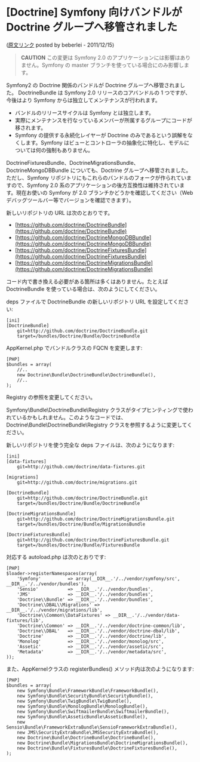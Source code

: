[Doctrine] Symfony 向けバンドルが Doctrine グループへ移管されました
===================================================================

([原文リンク](http://www.doctrine-project.org/blog/symfony-bundles-move) posted by beberlei - 2011/12/15)

> **CAUTION**
> この変更は Symfony 2.0 のアプリケーションには影響はありません。Symfony の master ブランチを使っている場合にのみ影響します。

Symfony2 の Doctrine 関係のバンドルが Doctrine グループへ移管されました。
DoctrineBundle は Symfony 2.0 リリースのコアバンドルの 1 つですが、今後はより Symfony からは独立してメンテナンスが行われます。

  - バンドルのリリースサイクルは Symfony とは独立します。
  - 実際にメンテナンスを行なっているメンバーが所属するグループにコードが移されます。
  - Symfony の提供する永続化レイヤーが Doctrine のみであるという誤解をなくします。Symfony はビューとコントローラの抽象化に特化し、モデルについては何の強制もありません。

DoctrineFixturesBundle、DoctrineMigrationsBundle、DoctrineMongoDBBundle についても、Doctrine グループへ移管されました。ただし、Symfony リポジトリにもこれらのバンドルのフォークが作られていますので、Symfony 2.0 系のアプリケーションの後方互換性は維持されています。現在お使いの Symfony が 2.0 ブランチかどうかを確認してください（Web デバッグツールバー等でバージョンを確認できます）。

新しいリポジトリの URL は次のとおりです。

  - [https://github.com/doctrine/DoctrineBundle](https://github.com/doctrine/DoctrineBundle)
  - [https://github.com/doctrine/DoctrineMongoDBBundle](https://github.com/doctrine/DoctrineMongoDBBundle)
  - [https://github.com/doctrine/DoctrineFixturesBundle](https://github.com/doctrine/DoctrineFixturesBundle)
  - [https://github.com/doctrine/DoctrineMigrationsBundle](https://github.com/doctrine/DoctrineMigrationsBundle)

コード内で書き換える必要がある箇所は多くはありません。たとえば DoctrineBundle を使っている場合は、次のようにしてください。

deps ファイルで DoctrineBundle の新しいリポジトリ URL を設定してください:

    [ini]
    [DoctrineBundle]
        git=http://github.com/doctrine/DoctrineBundle.git
        target=/bundles/Doctrine/Bundle/DoctrineBundle

AppKernel.php でバンドルクラスの FQCN を変更します:

    [PHP]
    $bundles = array(
        //..
        new Doctrine\Bundle\DoctrineBundle\DoctrineBundle(),
        //..
    );

Registry の参照を変更してください。

Symfony\Bundle\DoctrineBundle\Registry クラスがタイプヒンティングで使われているかもしれません。このようなコードでは、Doctrine\Bundle\DoctrineBundle\Registry クラスを参照するように変更してください。

新しいリポジトリを使う完全な deps ファイルは、次のようになります:

    [ini]
    [data-fixtures]
        git=http://github.com/doctrine/data-fixtures.git

    [migrations]
        git=http://github.com/doctrine/migrations.git

    [DoctrineBundle]
        git=http://github.com/doctrine/DoctrineBundle.git
        target=/bundles/Doctrine/Bundle/DoctrineBundle

    [DoctrineMigrationsBundle]
        git=http://github.com/doctrine/DoctrineMigrationsBundle.git
        target=/bundles/Doctrine/Bundle/MigrationsBundle

    [DoctrineFixturesBundle]
        git=http://github.com/doctrine/DoctrineFixturesBundle.git
        target=/bundles/Doctrine/Bundle/FixturesBundle

対応する autoload.php は次のとおりです:

    [PHP]
    $loader->registerNamespaces(array(
        'Symfony'          => array(__DIR__.'/../vendor/symfony/src', __DIR__.'/../vendor/bundles'),
        'Sensio'           => __DIR__.'/../vendor/bundles',
        'JMS'              => __DIR__.'/../vendor/bundles',
        'Doctrine\\Bundle' => __DIR__.'/../vendor/bundles',
        'Doctrine\\DBAL\\Migrations' => __DIR__.'/../vendor/migrations/lib',
        'Doctrine\\Common\\DataFixtures' => __DIR__.'/../vendor/data-fixtures/lib',
        'Doctrine\\Common' => __DIR__.'/../vendor/doctrine-common/lib',
        'Doctrine\\DBAL'   => __DIR__.'/../vendor/doctrine-dbal/lib',
        'Doctrine'         => __DIR__.'/../vendor/doctrine/lib',
        'Monolog'          => __DIR__.'/../vendor/monolog/src',
        'Assetic'          => __DIR__.'/../vendor/assetic/src',
        'Metadata'         => __DIR__.'/../vendor/metadata/src',
    ));

また、AppKernelクラスの registerBundles() メソッド内は次のようになります:

    [PHP]
    $bundles = array(
        new Symfony\Bundle\FrameworkBundle\FrameworkBundle(),
        new Symfony\Bundle\SecurityBundle\SecurityBundle(),
        new Symfony\Bundle\TwigBundle\TwigBundle(),
        new Symfony\Bundle\MonologBundle\MonologBundle(),
        new Symfony\Bundle\SwiftmailerBundle\SwiftmailerBundle(),
        new Symfony\Bundle\AsseticBundle\AsseticBundle(),
        new Sensio\Bundle\FrameworkExtraBundle\SensioFrameworkExtraBundle(),
        new JMS\SecurityExtraBundle\JMSSecurityExtraBundle(),
        new Doctrine\Bundle\DoctrineBundle\DoctrineBundle(),
        new Doctrine\Bundle\MigrationsBundle\DoctrineMigrationsBundle(),
        new Doctrine\Bundle\FixturesBundle\DoctrineFixturesBundle(),
    );
